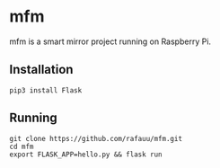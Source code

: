 # mfm

mfm is a smart mirror project running on Raspberry Pi.

## Installation
```
pip3 install Flask
```

## Running
```
git clone https://github.com/rafauu/mfm.git
cd mfm
export FLASK_APP=hello.py && flask run
```
